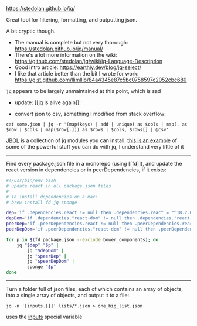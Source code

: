 https://stedolan.github.io/jq/

Great tool for filtering, formatting, and outputting json.

A bit cryptic though.

- The manual is complete but not very thorough: https://stedolan.github.io/jq/manual/
- There's a lot more information on the wiki: https://github.com/stedolan/jq/wiki/jq-Language-Description
- Good intro article: https://earthly.dev/blog/jq-select/
- I like that article better than the bit I wrote for work: https://gist.github.com/llimllib/84a4345e87c5bc0758597c2052cbc680

`jq` appears to be largely unmaintained at this point, which is sad
- update: [[jq is alive again]]!

- convert json to csv, something I modified from stack overflow:

```
cat some.json | jq -r '(map(keys) | add | unique) as $cols | map(. as $row | $cols | map($row[.])) as $rows | $cols, $rows[] | @csv'
```

[JBOL](https://github.com/fadado/JBOL#-jbol-) is a collection of jq modules you can install. [this is an example](https://github.com/fadado/JBOL/blob/master/fadado.github.io/array/array.jq) of some of the powerful stuff you can do with jq, I understand very little of it

---

Find every package.json file in a monorepo (using [[fd]]), and update the react version in dependencies or in peerDependencies, if it exists:

```bash
#!/usr/bin/env bash
# update react in all package.json files
#
# To install dependencies on a mac:
# brew install fd jq sponge

dep='if .dependencies.react != null then .dependencies.react = "^18.2.0" else . end'
depDom='if .dependencies."react-dom" != null then .dependencies."react-dom" = "^18.2.0" else . end'
peerDep='if .peerDependencies.react != null then .peerDependencies.react = "18.x" else . end'
peerDepDom='if .peerDependencies."react-dom" != null then .peerDependencies."react-dom" = "18.x" else . end'

for p in $(fd package.json --exclude bower_components); do
    jq "$dep" "$p" | 
        jq "$depDom" | 
        jq "$peerDep" | 
        jq "$peerDepDom" | 
        sponge "$p"
done
```

---

Turn a folder full of json files, each of which contains an array of objects, into a single array of objects, and output it to a file:

```console
jq -n '[inputs.[]]' lists/*.json > one_big_list.json
```

uses the [inputs](https://jqlang.github.io/jq/manual/v1.7/#inputs) special variable